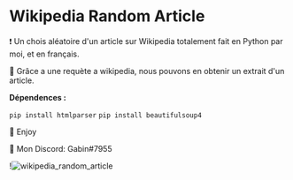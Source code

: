 # Wikipedia Random Article

❗ Un chois aléatoire d'un article sur Wikipedia totalement fait en Python par moi, et en français.

🔮 Grâce a une requète a wikipedia, nous pouvons en obtenir un extrait d'un article.

__Dépendences :__

```pip install htmlparser```
```pip install beautifulsoup4```

💖 Enjoy

🎫 Mon Discord: Gabin#7955

!![wikipedia_random_article](https://user-images.githubusercontent.com/79531012/120899407-dc7eeb80-c62f-11eb-989f-0d692cdc6b34.png)
